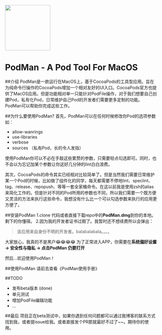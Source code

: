 <img width="150" height="150" src="https://github.com/Khala-wan/PodMan/raw/master/resource/logo.png"/>

PodMan - A Pod Tool For MacOS
=============================

##介绍
PodMan是一款运行在MacOS上，基于CocoaPods的工具型应用。旨在为纯命令行操作的CocoaPods增加一个相对友好的UI入口。CocoaPods官方也提供了MacOS应用。但是功能相对单一只能针对PodFile操作，对于我们想要自己创建Pod，私有化Pod，日常维护自己Pod的开发者们需要更多定制的功能。PodMan可以帮助你完成这些工作。

##为什么要使用PodMan?
首先，PodMan可以在任何时候修改你Pod的选项参数如：

* allow-wanrings
* use-libraries
* verbose
* sources （私有Pod，长的令人发指）

使用PodMan你可以不必在手敲这些累赘的参数，只需要轻点勾选即可。同时，也不会以为忘记加某个参数让你这好几分钟的lint白白浪费。

其次，CocoaPods的命令其实已经相对比较简单了。但是当然我们需要日常维护某一个Pod的时候，比如做了组件化的同学，每天都需要不停地lint、speclint、tag、release、repopush、等等一套全家桶命令。在这以前我是使用zsh的alias来简化工作的。但是针对不同的Pod所用的参数也不同，所以我们需要一个既方便又灵活的方法来执行这些命令，我想没有什么比一个可以勾选参数来执行的应用更方便了。

##安装PodMan
1.clone 代码或者直接下载repo中的**PodMan.dmg**到你的本地。剩下的你懂得。
2.因为我的开发者证书过期了。我暂时还不想续费所以会弹出：
>该应用来自身份不明的开发者。balabalabala。。。。

大家放心，我真的不是黑户😂😂😂😂
为了正常进入APP，你需要在**系统偏好设置 -> 安全性与隐私 -> 点击PodMan 仍要打开**

然后...欢迎使用PodMan！

##使用PodMan
请前去查看《PodMan使用手册》

##TODO
* 发布beta版本 (done)
* 单元测试
* 增加PodFile编辑功能
* ...

##最后
项目正在beta测试中，如果你遇到任何问题都可以通过我博客的联系方式找到我，或者提issue给我。或者直接发个PR那就最好不过了~~。期待你的使用。


